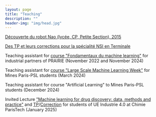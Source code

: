 ```yaml
---
layout: page
title: "Teaching"
description: ""
header-img: "img/head.jpg"
---
```


[Découverte du robot Nao (lycée, CP, Petite Section), 2015](https://www.dropbox.com/scl/fi/r5u6nqjjkyoue4pocmckq/Retour-pratique-robot-Nao-2015.docx?rlkey=9c4u5y0yv7t6hpnmgz7te4ycu&dl=0)

[Des TP et leurs corrections pour la spécialité NSI en Terminale](https://github.com/Guichaoua/NSI_Term_ipynb)

Teaching assistant for [course "Fondamentaux du machine learning"](https://executive-education.minesparis.psl.eu/formations/certificat-chef-de-projet-intelligence-artificielle/) for industrial partners of PRAIRIE (November 2022 and November 2024)

Teaching assistant for [course "Large Scale Machine Learning Week"](https://cazencott.info/index.php/pages/LSML-24:-Large-Scale-Machine-Learning) for Mines Paris-PSL students (March 2024) 

Teaching assistant for course "Artificial Learning" to Mines Paris-PSL students (December 2024) 

Invited Lecture ["Machine learning for drug discovery: data, methods and practice"](https://www.dropbox.com/scl/fi/d218eiwrsmimwviyki349/2025_01_08_cours_ENSPC.pdf?rlkey=phaui60269iq1l2q1ox4n8ug2&st=2xpxgvwu&dl=0) and [TP](https://github.com/Guichaoua/komet/blob/main/docs/source/vignettes/komet_TP.ipynb)/[Correction](https://github.com/Guichaoua/komet/blob/main/tests/komet_TP_correction.ipynb) for students of UE Industrie 4.0 at Chimie ParisTech (January 2025)